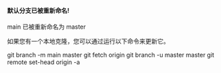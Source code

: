 #### 默认分支已被重新命名!

main 已被重新命名为 master

如果您有一个本地克隆，您可以通过运行以下命令来更新它。

git branch -m main master
git fetch origin
git branch -u master master
git remote set-head origin -a